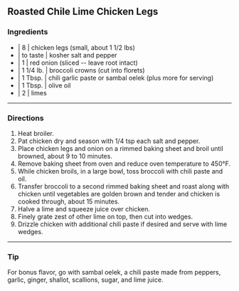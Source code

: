 ## Roasted Chile Lime Chicken Legs

### Ingredients

* | 8         | chicken legs (small, about 1 1/2 lbs)
* | to taste  | kosher salt and pepper
* | 1         | red onion (sliced -- leave root intact)
* | 1 1/4 lb. | broccoli crowns (cut into florets)
* | 1 Tbsp.   | chili garlic paste or sambal oelek (plus more for serving)
* | 1 Tbsp.   | olive oil
* | 2         | limes

---

### Directions

1. Heat broiler.
1. Pat chicken dry and season with 1/4 tsp each salt and pepper.
1. Place chicken legs and onion on a rimmed baking sheet and broil until browned, about 9 to 10 minutes.
1. Remove baking sheet from oven and reduce oven temperature to 450°F.
1. While chicken broils, in a large bowl, toss broccoli with chili paste and oil.
1. Transfer broccoli to a second rimmed baking sheet and roast along with chicken until vegetables are golden brown and tender and chicken is cooked through, about 15 minutes.
1. Halve a lime and squeeze juice over chicken.
1. Finely grate zest of other lime on top, then cut into wedges.
1. Drizzle chicken with additional chili paste if desired and serve with lime wedges. 

---

### Tip

For bonus flavor, go with sambal oelek, a chili paste made from peppers, garlic, ginger, shallot, scallions, sugar, and lime juice.

